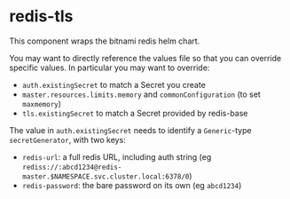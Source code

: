 # redis-tls

This component wraps the bitnami redis helm chart.

You may want to directly reference the values file so that you can override
specific values.  In particular you may want to override:

- `auth.existingSecret` to match a Secret you create
- `master.resources.limits.memory` and `commonConfiguration` (to set `maxmemory`)
- `tls.existingSecret` to match a Secret provided by redis-base

The value in `auth.existingSecret` needs to identify a `Generic`-type
`secretGenerator`, with two keys:

- `redis-url`: a full redis URL, including auth string (eg `rediss://:abcd1234@redis-master.$NAMESPACE.svc.cluster.local:6378/0`)
- `redis-password`: the bare password on its own (eg `abcd1234`)
